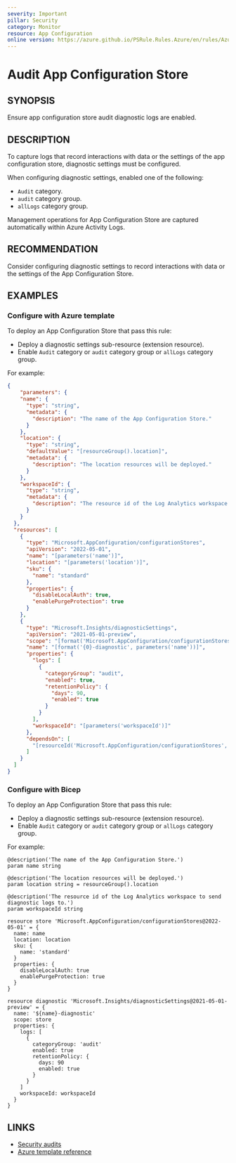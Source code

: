 ```yaml
---
severity: Important
pillar: Security
category: Monitor
resource: App Configuration
online version: https://azure.github.io/PSRule.Rules.Azure/en/rules/Azure.AppConfig.AuditLogs/
---
```


# Audit App Configuration Store

## SYNOPSIS

Ensure app configuration store audit diagnostic logs are enabled.

## DESCRIPTION

To capture logs that record interactions with data or the settings of the app configuration store, diagnostic settings must be configured.

When configuring diagnostic settings, enabled one of the following:

- `Audit` category.
- `audit` category group.
- `allLogs` category group.

Management operations for App Configuration Store are captured automatically within Azure Activity Logs.

## RECOMMENDATION

Consider configuring diagnostic settings to record interactions with data or the settings of the App Configuration Store.

## EXAMPLES

### Configure with Azure template

To deploy an App Configuration Store that pass this rule:

- Deploy a diagnostic settings sub-resource (extension resource).
- Enable `Audit` category or `audit` category group or `allLogs` category group.

For example:

```json
{
    "parameters": {
    "name": {
      "type": "string",
      "metadata": {
        "description": "The name of the App Configuration Store."
      }
    },
    "location": {
      "type": "string",
      "defaultValue": "[resourceGroup().location]",
      "metadata": {
        "description": "The location resources will be deployed."
      }
    },
    "workspaceId": {
      "type": "string",
      "metadata": {
        "description": "The resource id of the Log Analytics workspace to send diagnostic logs to."
      }
    }
  },
  "resources": [
    {
      "type": "Microsoft.AppConfiguration/configurationStores",
      "apiVersion": "2022-05-01",
      "name": "[parameters('name')]",
      "location": "[parameters('location')]",
      "sku": {
        "name": "standard"
      },
      "properties": {
        "disableLocalAuth": true,
        "enablePurgeProtection": true
      }
    },
    {
      "type": "Microsoft.Insights/diagnosticSettings",
      "apiVersion": "2021-05-01-preview",
      "scope": "[format('Microsoft.AppConfiguration/configurationStores/{0}', parameters('name'))]",
      "name": "[format('{0}-diagnostic', parameters('name'))]",
      "properties": {
        "logs": [
          {
            "categoryGroup": "audit",
            "enabled": true,
            "retentionPolicy": {
              "days": 90,
              "enabled": true
            }
          }
        ],
        "workspaceId": "[parameters('workspaceId')]"
      },
      "dependsOn": [
        "[resourceId('Microsoft.AppConfiguration/configurationStores', parameters('name'))]"
      ]
    }
  ]
}
```

### Configure with Bicep

To deploy an App Configuration Store that pass this rule:

- Deploy a diagnostic settings sub-resource (extension resource).
- Enable `Audit` category or `audit` category group or `allLogs` category group.

For example:

```bicep
@description('The name of the App Configuration Store.')
param name string

@description('The location resources will be deployed.')
param location string = resourceGroup().location

@description('The resource id of the Log Analytics workspace to send diagnostic logs to.')
param workspaceId string

resource store 'Microsoft.AppConfiguration/configurationStores@2022-05-01' = {
  name: name
  location: location
  sku: {
    name: 'standard'
  }
  properties: {
    disableLocalAuth: true
    enablePurgeProtection: true
  }
}

resource diagnostic 'Microsoft.Insights/diagnosticSettings@2021-05-01-preview' = {
  name: '${name}-diagnostic'
  scope: store
  properties: {
    logs: [
      {
        categoryGroup: 'audit'
        enabled: true
        retentionPolicy: {
          days: 90
          enabled: true
        }
      }
    ]
    workspaceId: workspaceId
  }
}
```

## LINKS

- [Security audits](https://learn.microsoft.com/azure/architecture/framework/security/monitor-audit)
- [Azure template reference](https://learn.microsoft.com/azure/templates/microsoft.insights/diagnosticsetting)
